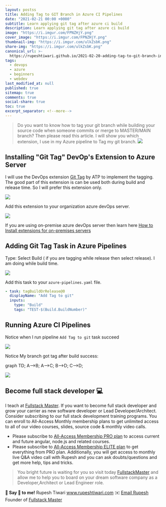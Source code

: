 ```yaml
---
layout: postss
title: Adding Tag to GIT Branch in Azure CI Pipelines
date: "2021-02-21 00:00 +0000"
subtitle: Learn applying git tag after azure ci build
description: Learn applying git tag after azure ci build
image: "https://i.imgur.com/FPNZHjY.png"
cover_image: "https://i.imgur.com/FPNZHjY.png"
thumbnail-img: "https://i.imgur.com/ulkZsbK.png"
share-img: "https://i.imgur.com/ulkZsbK.png"
canonical_url: >-
  https://rupeshtiwari.github.io/2021-02-20-adding-tag-to-git-branch-in-azure-ci-pipelines/
tags:
  - devops
  - azure
  - beginners
  - webdev
last_modified_at: null
published: true
sitemap: true
comments: true
social-share: true
toc: true
excerpt_separator: <!--more-->
---
```


> Do you want to know how to tag your git branch while building your source code
> when someone commits or merge to MASTER/MAIN branch? Then please read this
> article. I will show you which extension, I use in my Azure pipeline to Tag my
> git branch. ![](https://i.imgur.com/apsuoAD.png)

## Installing "Git Tag" DevOp's Extension to Azure Server

I will use the DevOps extension
[Git Tag](https://marketplace.visualstudio.com/items?itemName=ATP.ATP-GitTag) by
ATP to implement the tagging. The good part of this extension is can be used
both during build and release time. So I will prefer this extension only.

![](https://i.imgur.com/4R1oFZN.png)

Add this extension to your organization azure devOps server.

![](https://i.imgur.com/6JtDJe2.png)

If you are using on-premise azure devOps server then learn here
[How to Install extensions for on-premises servers](https://docs.microsoft.com/en-us/azure/devops/marketplace/get-tfs-extensions?view=azure-devops-2020)

## Adding Git Tag Task in Azure Pipelines

Type: Select Build ( if you are tagging while release then select release). I am
doing while build time.

![](https://i.imgur.com/FV3XPqb.png)

Add this task to your `azure-pipelines.yaml` file.

```yaml
- task: tagBuildOrRelease@0
  displayName: "Add Tag to git"
  inputs:
    type: "Build"
    tags: "TEST-$(Build.BuildNumber)"
```

## Running Azure CI Pipelines

Notice when I run pipeline `Add Tag to git` task succeed

![](https://i.imgur.com/Kb30R4s.png)

Notice My branch got tag after build success:

<div class="mermaid">
graph TD;
    A-->B;
    A-->C;
    B-->D;
    C-->D;
</div>


![](https://i.imgur.com/apsuoAD.png)

## Become full stack developer 💻

I teach at [Fullstack Master](https://www.fullstackmaster.net). If you want to
become full stack developer and grow your carrier as new software developer or
Lead Developer/Architect. Consider subscribing to our full stack development
training programs. You can enroll to All-Access Monthly membership plans to get
unlimited access to all of our video courses, slides, source code & monthly
video calls.

- Please subscribe to
  [All-Access Membership PRO plan](https://www.fullstackmaster.net/pro) to
  access current and future angular, node.js and related courses.
- Please subscribe to
  [All-Access Membership ELITE plan](https://www.fullstackmaster.net/elite) to
  get everything from PRO plan. Additionally, you will get access to monthly
  live Q&A video call with Rupesh and you can ask doubts/questions and get more
  help, tips and tricks.

> You bright future is waiting for you so visit today
> [FullstackMaster](www.fullstackmaster.net) and allow me to help you to board
> on your dream software company as a Developer,Architect or Lead Engineer role.

**💖 Say 👋 to me!** Rupesh Tiwari <a href="https://www.rupeshtiwari.com">
www.rupeshtiwari.com</a> ✉️
<a href="mailto:fullstackmaster1@gmail.com?subject=Hi"> Email Rupesh</a> Founder
of <a href="https://www.fullstackmaster.net"> Fullstack Master</a>
